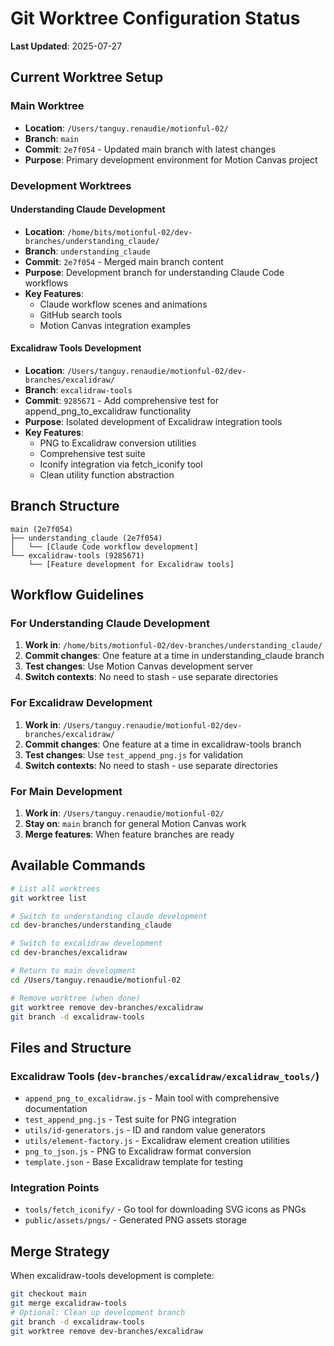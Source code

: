 # Git Worktree Configuration Status

**Last Updated**: 2025-07-27

## Current Worktree Setup

### Main Worktree
- **Location**: `/Users/tanguy.renaudie/motionful-02/`
- **Branch**: `main` 
- **Commit**: `2e7f054` - Updated main branch with latest changes
- **Purpose**: Primary development environment for Motion Canvas project

### Development Worktrees

#### Understanding Claude Development
- **Location**: `/home/bits/motionful-02/dev-branches/understanding_claude/`
- **Branch**: `understanding_claude`
- **Commit**: `2e7f054` - Merged main branch content
- **Purpose**: Development branch for understanding Claude Code workflows
- **Key Features**:
  - Claude workflow scenes and animations
  - GitHub search tools
  - Motion Canvas integration examples

#### Excalidraw Tools Development
- **Location**: `/Users/tanguy.renaudie/motionful-02/dev-branches/excalidraw/`
- **Branch**: `excalidraw-tools`
- **Commit**: `9285671` - Add comprehensive test for append_png_to_excalidraw functionality
- **Purpose**: Isolated development of Excalidraw integration tools
- **Key Features**:
  - PNG to Excalidraw conversion utilities
  - Comprehensive test suite
  - Iconify integration via fetch_iconify tool
  - Clean utility function abstraction

## Branch Structure

```
main (2e7f054)
├── understanding_claude (2e7f054)
│   └── [Claude Code workflow development]
└── excalidraw-tools (9285671)
    └── [Feature development for Excalidraw tools]
```

## Workflow Guidelines

### For Understanding Claude Development
1. **Work in**: `/home/bits/motionful-02/dev-branches/understanding_claude/`
2. **Commit changes**: One feature at a time in understanding_claude branch
3. **Test changes**: Use Motion Canvas development server
4. **Switch contexts**: No need to stash - use separate directories

### For Excalidraw Development
1. **Work in**: `/Users/tanguy.renaudie/motionful-02/dev-branches/excalidraw/`
2. **Commit changes**: One feature at a time in excalidraw-tools branch
3. **Test changes**: Use `test_append_png.js` for validation
4. **Switch contexts**: No need to stash - use separate directories

### For Main Development  
1. **Work in**: `/Users/tanguy.renaudie/motionful-02/`
2. **Stay on**: `main` branch for general Motion Canvas work
3. **Merge features**: When feature branches are ready

## Available Commands

```bash
# List all worktrees
git worktree list

# Switch to understanding claude development
cd dev-branches/understanding_claude

# Switch to excalidraw development
cd dev-branches/excalidraw

# Return to main development
cd /Users/tanguy.renaudie/motionful-02

# Remove worktree (when done)
git worktree remove dev-branches/excalidraw
git branch -d excalidraw-tools
```

## Files and Structure

### Excalidraw Tools (`dev-branches/excalidraw/excalidraw_tools/`)
- `append_png_to_excalidraw.js` - Main tool with comprehensive documentation
- `test_append_png.js` - Test suite for PNG integration
- `utils/id-generators.js` - ID and random value generators
- `utils/element-factory.js` - Excalidraw element creation utilities
- `png_to_json.js` - PNG to Excalidraw format conversion
- `template.json` - Base Excalidraw template for testing

### Integration Points
- `tools/fetch_iconify/` - Go tool for downloading SVG icons as PNGs
- `public/assets/pngs/` - Generated PNG assets storage

## Merge Strategy

When excalidraw-tools development is complete:
```bash
git checkout main
git merge excalidraw-tools
# Optional: Clean up development branch
git branch -d excalidraw-tools
git worktree remove dev-branches/excalidraw
```